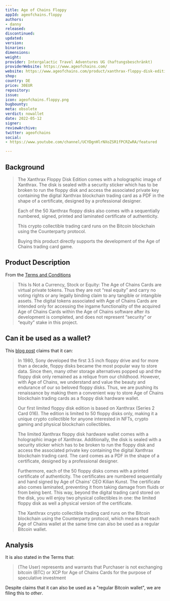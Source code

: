 ```yaml
---
title: Age of Chains Floppy
appId: ageofchains.floppy
authors:
- danny
released: 
discontinued: 
updated: 
version: 
binaries: 
dimensions: 
weight: 
provider: Intergalactic Travel Adventures UG (haftungsbeschränkt)
providerWebsite: https://www.ageofchains.com/
website: https://www.ageofchains.com/product/xanthrax-floppy-disk-edition-series-2-card-016/
shop: 
country: DE
price: 30EUR
repository: 
issue: 
icon: ageofchains.floppy.png
bugbounty: 
meta: obsolete
verdict: nowallet
date: 2022-05-12
signer: 
reviewArchive: 
twitter: ageofchains
social:
- https://www.youtube.com/channel/UCYDgnHlrNXoZSR1fPCRZwRA/featured

---
```


## Background 

> The Xanthrax Floppy Disk Edition comes with a holographic image of Xanthrax. The disk is sealed with a security sticker which has to be broken to run the floppy disk and access the associated private key containing the digital Xanthrax blockchain trading card as a PDF in the shape of a certificate, designed by a professional designer.
>
> Each of the 50 Xanthrax floppy disks also comes with a sequentially numbered, signed, printed and laminated certificate of authenticity.
> 
> This crypto collectible trading card runs on the Bitcoin blockchain using the Counterparty protocol.
> 
> Buying this product directly supports the development of the Age of Chains trading card game.

## Product Description 

From the [Terms and Conditions](https://www.ageofchains.com/terms/)

> This Is Not a Currency, Stock or Equity: ​The Age of Chains Cards are virtual private tokens. Thus they are not “real equity” and carry no voting rights or any legally binding claim to any tangible or intangible assets. The digital tokens associated with Age of Chains Cards are intended only for accessing the ingame functionality of the acquired Age of Chains Cards within  the Age of Chains software after its development is completed, and does not represent “security” or “equity” stake in this project.

## Can it be used as a wallet? 

This [blog post](https://www.ageofchains.com/blog/) claims that it can: 

> In 1980, Sony developed the first 3.5 inch floppy drive and for more than a decade, floppy disks became the most popular way to store data. Since then, many other storage alternatives popped up and the floppy disk only remained as a relique from our childhood. However, with Age of Chains, we understand and value the beauty and endurance of our so beloved floppy disks. Thus, we are pushing its renaissance by making them a convenient way to store Age of Chains blockchain trading cards as a floppy disk hardware wallet.
>
> Our first limited floppy disk edition is based on Xanthrax (Series 2 Card 016). The edition is limited to 50 floppy disks only, making it a unique crypto collectible for anyone interested in NFTs, crypto gaming and physical blockchain collectibles.
>
> The limited Xanthrax floppy disk hardware wallet comes with a holographic image of Xanthrax. Additionally, the disk is sealed with a security sticker which has to be broken to run the floppy disk and access the associated private key containing the digital Xanthrax blockchain trading card. The card comes as a PDF in the shape of a certificate, designed by a professional designer.
>
> Furthermore, each of the 50 floppy disks comes with a printed certificate of authenticity. The certificates are numbered sequentially and hand signed by Age of Chains’ CEO Kilian Kunst. The certificate also comes laminated, preventing it from taking damage from fluids or from being bent. This way, beyond the digital trading card stored on the disk, you will enjoy two physical collectibles in one: the limited floppy disk as well a physical version of the certificate.
>
> The Xanthrax crypto collectible trading card runs on the Bitcoin blockchain using the Counterparty protocol, which means that each Age of Chains wallet at the same time can also be used as a regular Bitcoin wallet.

## Analysis 

It is also stated in the Terms that: 

> (The User) represents and warrants that Purchaser is not exchanging bitcoin (BTC) or XCP for Age of Chains Cards for the purpose of speculative investment

Despite claims that it can also be used as a "regular Bitcoin wallet", we are filing this to *other*. 